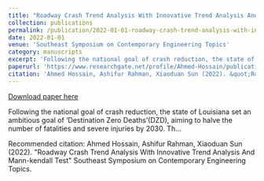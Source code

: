 ```yaml
---
title: "Roadway Crash Trend Analysis With Innovative Trend Analysis And Mann-kendall Test"
collection: publications
permalink: /publication/2022-01-01-roadway-crash-trend-analysis-with-innovative-trend-analysis-and-mann-kendall-test
date: 2022-01-01
venue: 'Southeast Symposium on Contemporary Engineering Topics'
category: manuscripts
excerpt: 'Following the national goal of crash reduction, the state of Louisiana set an ambitious goal of ‘Destination Zero Deaths’(DZD), aiming to halve the number of fatalities and severe injuries by 2030. Th...'
paperurl: 'https://www.researchgate.net/profile/Ahmed-Hossain/publication/364058746_Roadway_crash_trend_analysis_with_Innovative_Trend_Analysis_and_Mann-Kendall_Test/links/6337cafeff870c55ceed08b3/Roadway-crash-trend-analysis-with-Innovative-Trend-Analysis-and-Mann-Kendall-Test.pdf'
citation: 'Ahmed Hossain, Ashifur Rahman, Xiaoduan Sun (2022). &quot;Roadway Crash Trend Analysis With Innovative Trend Analysis And Mann-kendall Test&quot; Southeast Symposium on Contemporary Engineering Topics.'
---
```


<a href='https://www.researchgate.net/profile/Ahmed-Hossain/publication/364058746_Roadway_crash_trend_analysis_with_Innovative_Trend_Analysis_and_Mann-Kendall_Test/links/6337cafeff870c55ceed08b3/Roadway-crash-trend-analysis-with-Innovative-Trend-Analysis-and-Mann-Kendall-Test.pdf'>Download paper here</a>

Following the national goal of crash reduction, the state of Louisiana set an ambitious goal of ‘Destination Zero Deaths’(DZD), aiming to halve the number of fatalities and severe injuries by 2030. Th...

Recommended citation: Ahmed Hossain, Ashifur Rahman, Xiaoduan Sun (2022). &quot;Roadway Crash Trend Analysis With Innovative Trend Analysis And Mann-kendall Test&quot; Southeast Symposium on Contemporary Engineering Topics.